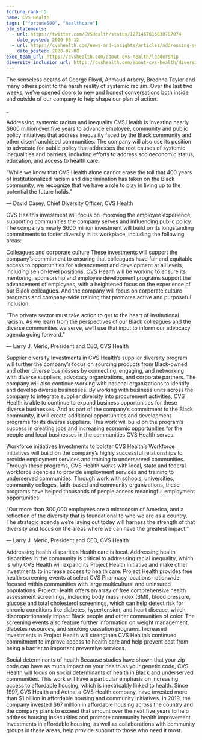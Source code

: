 ```yaml
---
fortune_rank: 5
name: CVS Health
tags: ["fortune500", "healthcare"]
blm_statements:
  - url: https://twitter.com/CVSHealth/status/1271467616838787074
    date_posted: 2020-06-12
  - url: https://cvshealth.com/news-and-insights/articles/addressing-systemic-racism-and-inequality
    date_posted: 2020-07-08
exec_team_url: https://cvshealth.com/about-cvs-health/leadership
diversity_inclusion_url: https://cvshealth.com/about-cvs-health/diversity
---
```


The senseless deaths of George Floyd, Ahmaud Arbery, Breonna Taylor and many others point to the harsh reality of systemic racism. Over the last two weeks, we’ve opened doors to new and honest conversations both inside and outside of our company to help shape our plan of action.

\_

Addressing systemic racism and inequality
CVS Health is investing nearly \$600 million over five years to advance employee, community and public policy initiatives that address inequality faced by the Black community and other disenfranchised communities. The company will also use its position to advocate for public policy that addresses the root causes of systemic inequalities and barriers, including efforts to address socioeconomic status, education, and access to health care.

“While we know that CVS Health alone cannot erase the toll that 400 years of institutionalized racism and discrimination has taken on the Black community, we recognize that we have a role to play in living up to the potential the future holds.”

— David Casey, Chief Diversity Officer, CVS Health

CVS Health’s investment will focus on improving the employee experience, supporting communities the company serves and influencing public policy. The company’s nearly \$600 million investment will build on its longstanding commitments to foster diversity in its workplace, including the following areas:

Colleagues and corporate culture
These investments will support the company’s commitment to ensuring that colleagues have fair and equitable access to opportunities for advancement and development at all levels, including senior-level positions. CVS Health will be working to ensure its mentoring, sponsorship and employee development programs support the advancement of employees, with a heightened focus on the experience of our Black colleagues. And the company will focus on corporate culture programs and company-wide training that promotes active and purposeful inclusion.

“The private sector must take action to get to the heart of institutional racism. As we learn from the perspectives of our Black colleagues and the diverse communities we serve, we’ll use that input to inform our advocacy agenda going forward.”

— Larry J. Merlo, President and CEO, CVS Health

Supplier diversity
Investments in CVS Health’s supplier diversity program will further the company’s focus on sourcing products from Black-owned and other diverse businesses by connecting, engaging, and networking with diverse suppliers, advocacy organizations, and corporate partners. The company will also continue working with national organizations to identify and develop diverse businesses. By working with business units across the company to integrate supplier diversity into procurement activities, CVS Health is able to continue to expand business opportunities for these diverse businesses. And as part of the company’s commitment to the Black community, it will create additional opportunities and development programs for its diverse suppliers. This work will build on the program’s success in creating jobs and increasing economic opportunities for the people and local businesses in the communities CVS Health serves.

Workforce initiatives
Investments to bolster CVS Health’s Workforce Initiatives will build on the company’s highly successful relationships to provide employment services and training to underserved communities. Through these programs, CVS Health works with local, state and federal workforce agencies to provide employment services and training to underserved communities. Through work with schools, universities, community colleges, faith-based and community organizations, these programs have helped thousands of people access meaningful employment opportunities.

“Our more than 300,000 employees are a microcosm of America, and a reflection of the diversity that is foundational to who we are as a country. The strategic agenda we’re laying out today will harness the strength of that diversity and focus on the areas where we can have the greatest impact.”

— Larry J. Merlo, President and CEO, CVS Health

Addressing health disparities
Health care is local. Addressing health disparities in the community is critical to addressing racial inequality, which is why CVS Health will expand its Project Health initiative and make other investments to increase access to health care. Project Health provides free health screening events at select CVS Pharmacy locations nationwide, focused within communities with large multicultural and uninsured populations. Project Health offers an array of free comprehensive health assessment screenings, including body mass index (BMI), blood pressure, glucose and total cholesterol screenings, which can help detect risk for chronic conditions like diabetes, hypertension, and heart disease, which disproportionately impact Black people and other communities of color. The screening events also feature further information on weight management, diabetes resources, and smoking cessation programs. Increased investments in Project Health will strengthen CVS Health’s continued commitment to improve access to health care and help prevent cost from being a barrier to important preventive services.

Social determinants of health
Because studies have shown that your zip code can have as much impact on your health as your genetic code, CVS Health will focus on social determinants of health in Black and underserved communities. This work will have a particular emphasis on increasing access to affordable housing, which is inextricably linked to health. Since 1997, CVS Health and Aetna, a CVS Health company, have invested more than $1 billion in affordable housing and community initiatives. In 2019, the company invested $67 million in affordable housing across the country and the company plans to exceed that amount over the next five years to help address housing insecurities and promote community health improvement. Investments in affordable housing, as well as collaborations with community groups in these areas, help provide support to those who need it most.

